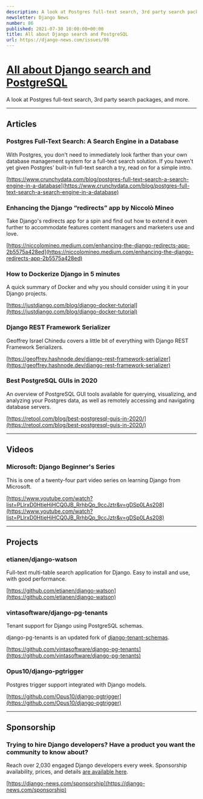 ```yaml
---
description: A look at Postgres full-text search, 3rd party search packages, and more.
newsletter: Django News
number: 86
published: 2021-07-30 10:00:00+00:00
title: All about Django search and PostgreSQL
url: https://django-news.com/issues/86
---
```


# [All about Django search and PostgreSQL](https://django-news.com/issues/86)

A look at Postgres full-text search, 3rd party search packages, and more.

----

## Articles

### Postgres Full-Text Search: A Search Engine in a Database

<p>With Postgres, you don't need to immediately look farther than your own database management system for a full-text search solution. If you haven't yet given Postgres' built-in full-text search a try, read on for a simple intro. </p>

[https://www.crunchydata.com/blog/postgres-full-text-search-a-search-engine-in-a-database](https://www.crunchydata.com/blog/postgres-full-text-search-a-search-engine-in-a-database)

### Enhancing the Django “redirects” app by Niccolò Mineo

<p>Take Django's redirects app for a spin and find out how to extend it even further to accommodate features content managers and marketers use and love.</p>

[https://niccolomineo.medium.com/enhancing-the-django-redirects-app-2b5575a428ed](https://niccolomineo.medium.com/enhancing-the-django-redirects-app-2b5575a428ed)

### How to Dockerize Django in 5 minutes

<p>A quick summary of Docker and why you should consider using it in your Django projects.</p>

[https://justdjango.com/blog/django-docker-tutorial](https://justdjango.com/blog/django-docker-tutorial)

### Django REST Framework Serializer

<p>Geoffrey Israel Chinedu covers a little bit of everything with Django REST Framework Serializers.</p>

[https://geoffrey.hashnode.dev/django-rest-framework-serializer](https://geoffrey.hashnode.dev/django-rest-framework-serializer)

### Best PostgreSQL GUIs in 2020

<p>An overview of PostgreSQL GUI tools available for querying, visualizing, and analyzing your Postgres data, as well as remotely accessing and navigating database servers.</p>

[https://retool.com/blog/best-postgresql-guis-in-2020/](https://retool.com/blog/best-postgresql-guis-in-2020/)

----

## Videos

### Microsoft: Django Beginner's Series 

<p>This is one of a twenty-four part video series on learning Django from Microsoft.</p>

[https://www.youtube.com/watch?list=PLlrxD0HtieHjHCQ0JB_RrhbQp_9ccJztr&v=gDSp0LAs208](https://www.youtube.com/watch?list=PLlrxD0HtieHjHCQ0JB_RrhbQp_9ccJztr&v=gDSp0LAs208)

----

## Projects

### etianen/django-watson

<p>Full-text multi-table search application for Django. Easy to install and use, with good performance.</p>

[https://github.com/etianen/django-watson](https://github.com/etianen/django-watson)

### vintasoftware/django-pg-tenants

<p>Tenant support for Django using PostgreSQL schemas.</p>

<p>django-pg-tenants is an updated fork of <a href="https://cur.at/OPBbr3h">django-tenant-schemas</a>.</p>

[https://github.com/vintasoftware/django-pg-tenants](https://github.com/vintasoftware/django-pg-tenants)

### Opus10/django-pgtrigger

<p>Postgres trigger support integrated with Django models.</p>

[https://github.com/Opus10/django-pgtrigger](https://github.com/Opus10/django-pgtrigger)

----

## Sponsorship

### Trying to hire Django developers? Have a product you want the community to know about? 

<p>Reach over 2,030 engaged Django developers every week. Sponsorship availability, prices, and details <a href="https://cur.at/Fl0YWxH">are available here</a>.</p>

[https://django-news.com/sponsorship](https://django-news.com/sponsorship)